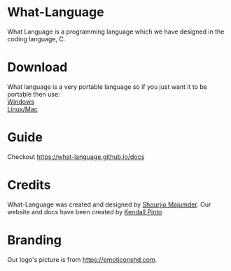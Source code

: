 # What-Language 
What Language is a programming language which we have designed in the coding language, C. 

# Download
What language is a very portable language so if you just want it to be portable then use: <br>
[Windows](https://github.com/what-language/interpreter/releases/download/5.1.1/wli.exe) <br>
[Linux/Mac](https://github.com/what-language/interpreter/releases/download/5.1.1/wli) <br>





# Guide
Checkout https://what-language.github.io/docs
# Credits
What-Language was created and designed by [Shourjjo Majumder](https://shourgamer2.tk/). Our website and docs have been created by [Kendall Pinto](http://kendalldoescoding.gq/)
# Branding
Our logo's picture is from https://emoticonshd.com.
